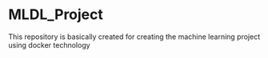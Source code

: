 # MLDL_Project
This repository is basically created for creating the machine learning project using docker technology
